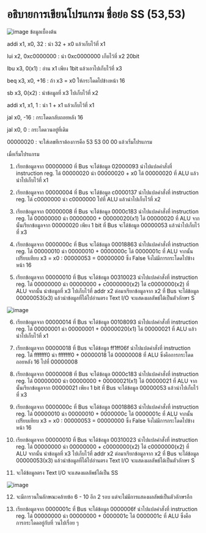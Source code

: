 # อธิบายการเขียนโปรแกรม ชื่อย่อ SS (53,53)
![image](https://user-images.githubusercontent.com/98943517/160889778-1a82d631-1ec1-4eb8-9517-71f6c4e49d4f.png)
ข้อมูลเบื้องต้น 

addi x1, x0, 32  : นำ 32 + x0 แล้วเก็บไว้ที่ x1

lui x2, 0xc0000000  : นำ 0xc0000000 เก็บไว้ที่ x2 20bit

lbu x3, 0(x1) : อ่าน x1 เพียง 1bit แล้วเอาไปเก็บไว้ที่ x3

beq x3, x0, +16 : ถ้า x3 = x0 ให้กระโดดไปข้างหน้า 16

sb x3, 0(x2) : นำข้อมูลที่ x3 ไปเก็บไว้ที่ x2

addi x1, x1, 1 : นำ 1 + x1 แล้วเก็บไว้ที่ x1

jal x0, -16 : กระโดดกลับถอยหลัง 16

jal x0, 0 : กระโดดวนอยู๋ที่เดิม

00000020 : จะใส่เลขทีเราต้องการคือ 53 53 00 00 แล้วเริ่มโปรแกรม

เมื่อเริ่มโปรแกรม

1. เรียกข้อมูลจาก 00000000 ที่ Bus จะได้ข้อมูล 02000093 นำไปแปลคำสั่งที่ instruction reg. ได้ 00000020 นำ 00000020 + x0 ได้ 00000020 ที่ ALU แล้วนำไปเก็บไว้ที่ x1 

2. เรียกข้อมูลจาก 00000004 ที่ Bus จะได้ข้อมูล c0000137 นำไปแปลคำสั่งที่ instruction reg. ได้ c0000000 นำ c0000000 ไปที่ ALU แล้วนำไปเก็บไว้ที่ x2 

3. เรียกข้อมูลจาก 00000008 ที่ Bus จะได้ข้อมูล 0000c183 นำไปแปลคำสั่งที่ instruction reg. ได้ 00000000 นำ 00000000 + 00000020(x1) ได้ 00000020 ที่ ALU จากนั้นเรียกข้อมูลจาก 00000020 เพียง 1 bit ที่ Bus จะได้ข้อมูล 00000053 แล้วนำไปเก็บไว้ที่ x3

4. เรียกข้อมูลจาก 0000000c ที่ Bus จะได้ข้อมูล 00018863 นำไปแปลคำสั่งที่ instruction reg. ได้ 00000010 นำ 00000010 + 0000000c ได้ 0000001c ที่ ALU จากนั้น เปรียบเทียบ x3 = x0 : 00000053 = 00000000 ซึ่ง False จึงไม่มีการกระโดดไปข้างหน้า 16

5. เรียกข้อมูลจาก 00000010 ที่ Bus จะได้ข้อมูล 00310023 นำไปแปลคำสั่งที่ instruction reg. ได้ 00000000 นำ  00000000 + c0000000(x2) ได้ c0000000(x2) ที่ ALU จากนั้น นำข้อมูลที่ x3 ไปเก็บไว้ที่ addr x2 ต่อมาเรียกข้อมูลจาก x2 ที่ Bus จะได้ข้อมูล 00000053(x3) แล้วนำข้อมูลที่ได้ไปอ่านตรง Text I/O จะแสดงผลลัพธ์ได้เป็นตัวอักษร S 

![image](https://user-images.githubusercontent.com/98943517/160890787-eebb669b-c120-4b50-a9f6-ebe7985839f8.png)

6. เรียกข้อมูลจาก 00000014 ที่ Bus จะได้ข้อมูล 00108093 นำไปแปลคำสั่งที่ instruction reg. ได้ 00000001 นำ 00000001 + 00000020(x1) ได้ 00000021 ที่ ALU แล้วนำไปเก็บไว้ที่ x1

7. เรียกข้อมูลจาก 00000018 ที่ Bus จะได้ข้อมูล ff1ff06f นำไปแปลคำสั่งที่ instruction reg. ได้ fffffff0 นำ fffffff0 + 00000018 ได้ 00000008 ที่ ALU ซึ่งคือการกระโดดถอยหลัง 16 ไปที่ 00000008

8. เรียกข้อมูลจาก 00000008 ที่ Bus จะได้ข้อมูล 0000c183 นำไปแปลคำสั่งที่ instruction reg. ได้ 00000000 นำ 00000000 + 00000021(x1) ได้ 00000021 ที่ ALU จากนั้นเรียกข้อมูลจาก 00000021 เพียง 1 bit ที่ Bus จะได้ข้อมูล 00000053 แล้วนำไปเก็บไว้ที่ x3

9. เรียกข้อมูลจาก 0000000c ที่ Bus จะได้ข้อมูล 00018863 นำไปแปลคำสั่งที่ instruction reg. ได้ 00000010 นำ 00000010 + 0000000c ได้ 0000001c ที่ ALU จากนั้น เปรียบเทียบ x3 = x0 : 00000053 = 00000000 ซึ่ง False จึงไม่มีการกระโดดไปข้างหน้า 16

10. เรียกข้อมูลจาก 00000010 ที่ Bus จะได้ข้อมูล 00310023 นำไปแปลคำสั่งที่ instruction reg. ได้ 00000000 นำ  00000000 + c0000000(x2) ได้ c0000000(x2) ที่ ALU จากนั้น นำข้อมูลที่ x3 ไปเก็บไว้ที่ addr x2 ต่อมาเรียกข้อมูลจาก x2 ที่ Bus จะได้ข้อมูล 00000053(x3) แล้วนำข้อมูลที่ได้ไปอ่านตรง Text I/O จะแสดงผลลัพธ์ได้เป็นตัวอักษร S

11. จะได้ข้อมูลตรง Text I/O จะแสดงผลลัพธ์ได้เป็น SS

![image](https://user-images.githubusercontent.com/98943517/160890835-12dcf2a9-441b-4172-ade6-1368d155388d.png)

12. จะมีการวนในลักษณะคล้ายข้อ 6 - 10 อีก 2 รอบ แต่จะไม่มีการแสดงผลลัพธ์เป็นตัวอักษรอีก

13. เรียกข้อมูลจาก 0000001c ที่ Bus จะได้ข้อมูล 0000006f นำไปแปลคำสั่งที่ instruction reg. ได้ 00000000 นำ 00000000 + 0000001c ได้ 0000001c ที่ ALU ซึ่งคือการกระโดดอยู่กับที่ วนไปเรื่อย ๆ 


